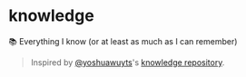 # knowledge

:books: Everything I know (or at least as much as I can remember)


> Inspired by [@yoshuawuyts](https://github.com/yoshuawuyts)'s [knowledge repository](https://github.com/yoshuawuyts/knowledge).
